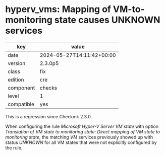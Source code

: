 [//]: # (werk v2)
# hyperv_vms: Mapping of VM-to-monitoring state causes UNKNOWN services

key        | value
---------- | ---
date       | 2024-05-27T14:11:42+00:00
version    | 2.3.0p5
class      | fix
edition    | cre
component  | checks
level      | 1
compatible | yes

This is a regression since Checkmk 2.3.0.

When configuring the rule _Microsoft Hyper-V Server VM state_ with option
_Translation of VM state to monitoring state: Direct mapping of VM state to monitoring state_,
the matching _VM_ services previously showed up with status _UNKNOWN_ for all VM states that were not
explicitly configured by the rule.
